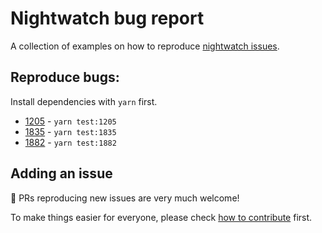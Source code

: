 # Nightwatch bug report

A collection of examples on how to reproduce [nightwatch issues](https://github.com/nightwatchjs/nightwatch/issues).

## Reproduce bugs:

Install dependencies with `yarn` first.

- [1205](https://github.com/nightwatchjs/nightwatch/issues/1205) - `yarn test:1205`
- [1835](https://github.com/nightwatchjs/nightwatch/issues/1835) - `yarn test:1835`
- [1882](https://github.com/nightwatchjs/nightwatch/issues/1882) - `yarn test:1882`

## Adding an issue

:tada: PRs reproducing new issues are very much welcome!

To make things easier for everyone, please check [how to contribute](CONTRIBUTING.md) first.
